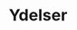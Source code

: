---
title: "Ydelser"
description: "Inspiration, Råd og Vejledning"
draft: false
bg_image: "images/featue-bg.jpg"
---